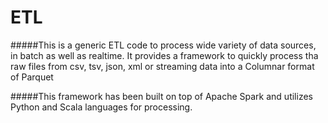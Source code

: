 # ETL

#####This is a generic ETL code to process wide variety of data sources, in batch as well as realtime. It provides a framework to quickly process tha raw files from csv, tsv, json, xml or streaming data into a Columnar format of Parquet


#####This framework has been built on top of Apache Spark and utilizes Python and Scala languages for processing.
  